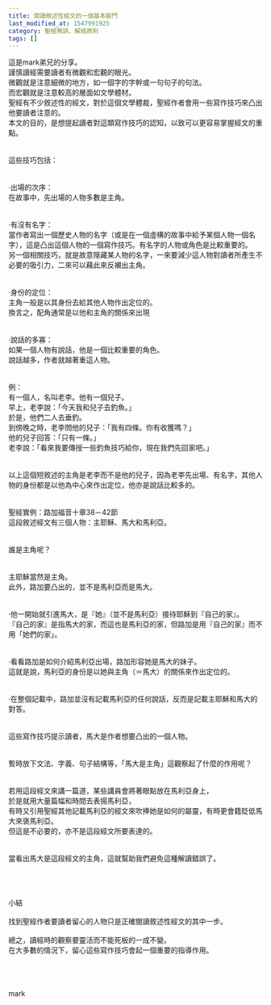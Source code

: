 ```yaml
---
title: 閱讀敘述性經文的一個基本竅門
last_modified_at: 1547991925
category: 聖經無誤、解經原則
tags: []
---
```


<p>這是mark弟兄的分享。<br/><!--more-->謹慎讀經需要讀者有微觀和宏觀的眼光。<br/>微觀就是注意細微的地方，如一個字的字幹或一句句子的句法。<br/>而宏觀就是注意較高的層面如文學體材。<br/>聖經有不少敘述性的經文，對於這個文學體裁，聖經作者會用一些寫作技巧來凸出他要讀者注意的。<br/>本文的目的，是想提起讀者對這類寫作技巧的認知，以致可以更容易掌握經文的重點。<br/><br/><br/>這些技巧包括：<br/> <br/><br/>‧出場的次序：<br/>在故事中，先出場的人物多數是主角。<br/><br/> <br/>‧有沒有名字：<br/>當作者寫出一個歷史人物的名字（或是在一個虛構的故事中給予某個人物一個名字），這是凸出這個人物的一個寫作技巧。有名字的人物或角色是比較重要的。<br/>另一個相關技巧，就是故意隱藏某人物的名字，一來要減少這人物對讀者所產生不必要的吸引力，二來可以藉此來反襯出主角。<br/> <br/><br/>‧身份的定位：<br/>主角一般是以其身份去給其他人物作出定位的。<br/>換言之，配角通常是以他和主角的關係來出現<br/> <br/><br/>‧說話的多寡：<br/>如果一個人物有說話，他是一個比較重要的角色。<br/>說話越多，作者就越著重這人物。<br/> <br/><br/>例： <br/>有一個人，名叫老李。他有一個兒子。<br/>早上，老李說：「今天我和兒子去釣魚。」<br/>於是，他們二人去垂釣。<br/>到傍晚之時，老李問他的兒子：「我有四條。你有收獲嗎？」<br/>他的兒子回答：「只有一條。」<br/>老李說：「看來我要傳授一些釣魚技巧給你，現在我們先回家吧。」<br/> <br/><br/>以上這個短敘述的主角是老李而不是他的兒子，因為老李先出場、有名字，其他人物的身份都是以他為中心來作出定位，他亦是說話比較多的。<br/> <br/><br/>聖經實例：路加福音十章38－42節 <br/>這段敘述經文有三個人物：主耶穌、馬大和馬利亞。<br/><br/><br/>誰是主角呢？<br/><br/><br/>主耶穌當然是主角。<br/>此外，路加要凸出的，並不是馬利亞而是馬大。<br/><br/> <br/>‧他一開始就引進馬大，是『她』（並不是馬利亞）接待耶穌到『自己的家』。<br/>『自己的家』是指馬大的家，而這也是馬利亞的家，但路加是用『自己的家』而不用「她們的家」。<br/> <br/><br/>‧看看路加是如何介紹馬利亞出場，路加形容她是馬大的妹子。<br/>這就是說，馬利亞的身份是以她與主角（＝馬大）的關係來作出定位的。<br/><br/> <br/>‧在整個記載中，路加並沒有記載馬利亞的任何說話，反而是記載主耶穌和馬大的對答。<br/> <br/><br/>這些寫作技巧提示讀者，馬大是作者想要凸出的一個人物。<br/> <br/><br/>暫時放下文法、字義、句子結構等，「馬大是主角」這觀察起了什麼的作用呢？<br/> <br/><br/>若用這段經文來講一篇道，某些講員會將著眼點放在馬利亞身上，<br/>於是就用大量篇幅和時間去表揚馬利亞，<br/>有時又引用聖經其他記載馬利亞的經文來吹捧她是如何的屬靈，有時更會籍貶低馬大來褒馬利亞。<br/>但這是不必要的，亦不是這段經文所要表達的。<br/> <br/><br/>當看出馬大是這段經文的主角，這就幫助我們避免這種解讀錯誤了。<br/> <br/><br/><br/><br/>小結<br/> <br/>找到聖經作者要讀者留心的人物只是正確閱讀敘述性經文的其中一步。<br/><br/>總之，讀經時的觀察要靈活而不能死板的一成不變。<br/>在大多數的情況下，留心這些寫作技巧會起一個重要的指導作用。<br/> <br/><br/><br/><br/>mark<br/><br/><br/><br/><br/><br/>
</p>